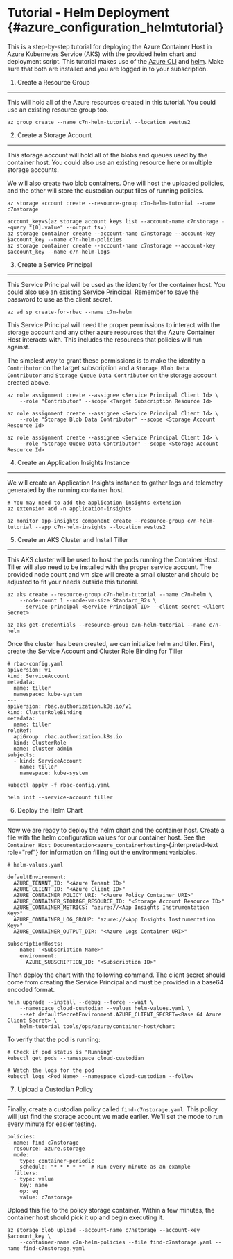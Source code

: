 Tutorial - Helm Deployment {#azure_configuration_helmtutorial}
==========================

This is a step-by-step tutorial for deploying the Azure Container Host
in Azure Kubernetes Service (AKS) with the provided helm chart and
deployment script. This tutorial makes use of the [Azure
CLI](https://docs.microsoft.com/en-us/cli/azure/install-azure-cli?view=azure-cli-latest)
and [helm](https://helm.sh/). Make sure that both are installed and you
are logged in to your subscription.

1. Create a Resource Group
--------------------------

This will hold all of the Azure resources created in this tutorial. You
could use an existing resource group too.

``` {.bash}
az group create --name c7n-helm-tutorial --location westus2
```

2. Create a Storage Account
---------------------------

This storage account will hold all of the blobs and queues used by the
container host. You could also use an existing resource here or multiple
storage accounts.

We will also create two blob containers. One will host the uploaded
policies, and the other will store the custodian output files of running
policies.

``` {.bash}
az storage account create --resource-group c7n-helm-tutorial --name c7nstorage

account_key=$(az storage account keys list --account-name c7nstorage --query "[0].value" --output tsv)
az storage container create --account-name c7nstorage --account-key $account_key --name c7n-helm-policies
az storage container create --account-name c7nstorage --account-key $account_key --name c7n-helm-logs
```

3. Create a Service Principal
-----------------------------

This Service Principal will be used as the identity for the container
host. You could also use an existing Service Principal. Remember to save
the password to use as the client secret.

``` {.bash}
az ad sp create-for-rbac --name c7n-helm 
```

This Service Principal will need the proper permissions to interact with
the storage account and any other azure resources that the Azure
Container Host interacts with. This includes the resources that policies
will run against.

The simplest way to grant these permissions is to make the identity a
`Contributor` on the target subscription and a
`Storage Blob Data Contributor` and `Storage Queue Data Contributor` on
the storage account created above.

``` {.bash}
az role assignment create --assignee <Service Principal Client Id> \
    --role "Contributor" --scope <Target Subscription Resource Id>

az role assignment create --assignee <Service Principal Client Id> \
    --role "Storage Blob Data Contributor" --scope <Storage Account Resource Id>

az role assignment create --assignee <Service Principal Client Id> \
    --role "Storage Queue Data Contributor" --scope <Storage Account Resource Id>
```

4. Create an Application Insights Instance
------------------------------------------

We will create an Application Insights instance to gather logs and
telemetry generated by the running container host.

``` {.bash}
# You may need to add the application-insights extension
az extension add -n application-insights

az monitor app-insights component create --resource-group c7n-helm-tutorial --app c7n-helm-insights --location westus2    
```

5. Create an AKS Cluster and Install Tiller
-------------------------------------------

This AKS cluster will be used to host the pods running the Container
Host. Tiller will also need to be installed with the proper service
account. The provided node count and vm size will create a small cluster
and should be adjusted to fit your needs outside this tutorial.

``` {.bash}
az aks create --resource-group c7n-helm-tutorial --name c7n-helm \
    --node-count 1 --node-vm-size Standard_B2s \
    --service-principal <Service Principal ID> --client-secret <Client Secret>

az aks get-credentials --resource-group c7n-helm-tutorial --name c7n-helm    
```

Once the cluster has been created, we can initialize helm and tiller.
First, create the Service Account and Cluster Role Binding for Tiller

``` {.yaml}
# rbac-config.yaml
apiVersion: v1
kind: ServiceAccount
metadata:
  name: tiller
  namespace: kube-system
---
apiVersion: rbac.authorization.k8s.io/v1
kind: ClusterRoleBinding
metadata:
  name: tiller
roleRef:
  apiGroup: rbac.authorization.k8s.io
  kind: ClusterRole
  name: cluster-admin
subjects:
  - kind: ServiceAccount
    name: tiller
    namespace: kube-system
```

``` {.bash}
kubectl apply -f rbac-config.yaml

helm init --service-account tiller 
```

6. Deploy the Helm Chart
------------------------

Now we are ready to deploy the helm chart and the container host. Create
a file with the helm configuration values for our container host. See
the
`Container Host Documentation<azure_containerhosting>`{.interpreted-text
role="ref"} for information on filling out the environment variables.

``` {.yaml}
# helm-values.yaml 

defaultEnvironment:
  AZURE_TENANT_ID: "<Azure Tenant ID>"
  AZURE_CLIENT_ID: "<Azure Client ID>"
  AZURE_CONTAINER_POLICY_URI: "<Azure Policy Container URI>"
  AZURE_CONTAINER_STORAGE_RESOURCE_ID: "<Storage Account Resource ID>"
  AZURE_CONTAINER_METRICS: "azure://<App Insights Instrumentation Key>"
  AZURE_CONTAINER_LOG_GROUP: "azure://<App Insights Instrumentation Key>"
  AZURE_CONTAINER_OUTPUT_DIR: "<Azure Logs Container URI>"

subscriptionHosts:
  - name: '<Subscription Name>'
    environment:
      AZURE_SUBSCRIPTION_ID: "<Subscription ID>"
```

Then deploy the chart with the following command. The client secret
should come from creating the Service Principal and must be provided in
a base64 encoded format.

``` {.bash}
helm upgrade --install --debug --force --wait \
    --namespace cloud-custodian --values helm-values.yaml \
    --set defaultSecretEnvironment.AZURE_CLIENT_SECRET=<Base 64 Azure Client Secret> \
    helm-tutorial tools/ops/azure/container-host/chart
```

To verify that the pod is running:

``` {.bash}
# Check if pod status is "Running"
kubectl get pods --namespace cloud-custodian

# Watch the logs for the pod
kubectl logs <Pod Name> --namespace cloud-custodian --follow
```

7. Upload a Custodian Policy
----------------------------

Finally, create a custodian policy called `find-c7nstorage.yaml`. This
policy will just find the storage account we made earlier. We\'ll set
the mode to run every minute for easier testing.

``` {.yaml}
policies:
- name: find-c7nstorage
  resource: azure.storage
  mode: 
    type: container-periodic
    schedule: "* * * * *"  # Run every minute as an example
  filters:
  - type: value
    key: name
    op: eq
    value: c7nstorage
```

Upload this file to the policy storage container. Within a few minutes,
the container host should pick it up and begin executing it.

``` {.bash}
az storage blob upload --account-name c7nstorage --account-key $account_key \
    --container-name c7n-helm-policies --file find-c7nstorage.yaml --name find-c7nstorage.yaml
```
